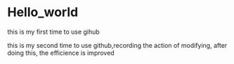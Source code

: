 # Hello_world
this is my first time to use gihub

this is my second time to use github,recording the action of modifying, after doing this, the efficience is improved
